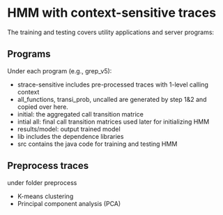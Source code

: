 # HMM with context-sensitive traces

The training and testing covers utility applications and server programs:

## Programs
Under each program (e.g., grep_v5):

- strace-sensitive includes pre-processed traces with 1-level calling context 
- all_functions, transi_prob, uncalled are generated by step 1&2 and copied over here.
- initial: the aggregated call transition matrice
- intial all: final call transition matrices used later for initializing HMM
- results/model: output trained model
- lib includes the dependence libraries 
- src contains the java code for training and testing HMM

## Preprocess traces

under folder preprocess

- K-means clustering
- Principal component analysis (PCA)
